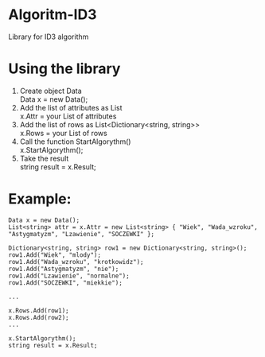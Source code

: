 # Algoritm-ID3
Library for ID3 algorithm


# Using the library
1. Create object Data<br>
  Data x = new Data();
2. Add the list of attributes as List<string><br>
  x.Attr = your List of attributes
3. Add the list of rows as List<Dictionary<string, string>><br>
  x.Rows = your List of rows
4. Сall the function StartAlgorythm()<br>
  x.StartAlgorythm();
5. Take the result<br>
  string result = x.Result;
  
# Example:
    Data x = new Data();
    List<string> attr = x.Attr = new List<string> { "Wiek", "Wada_wzroku", "Astygmatyzm", "Lzawienie", "SOCZEWKI" };
    
    Dictionary<string, string> row1 = new Dictionary<string, string>();
    row1.Add("Wiek", "mlody");
    row1.Add("Wada_wzroku", "krotkowidz");
    row1.Add("Astygmatyzm", "nie");
    row1.Add("Lzawienie", "normalne");
    row1.Add("SOCZEWKI", "miekkie");
    
    ...
    
    x.Rows.Add(row1);
    x.Rows.Add(row2);
    ...
    
    x.StartAlgorythm();
    string result = x.Result;
